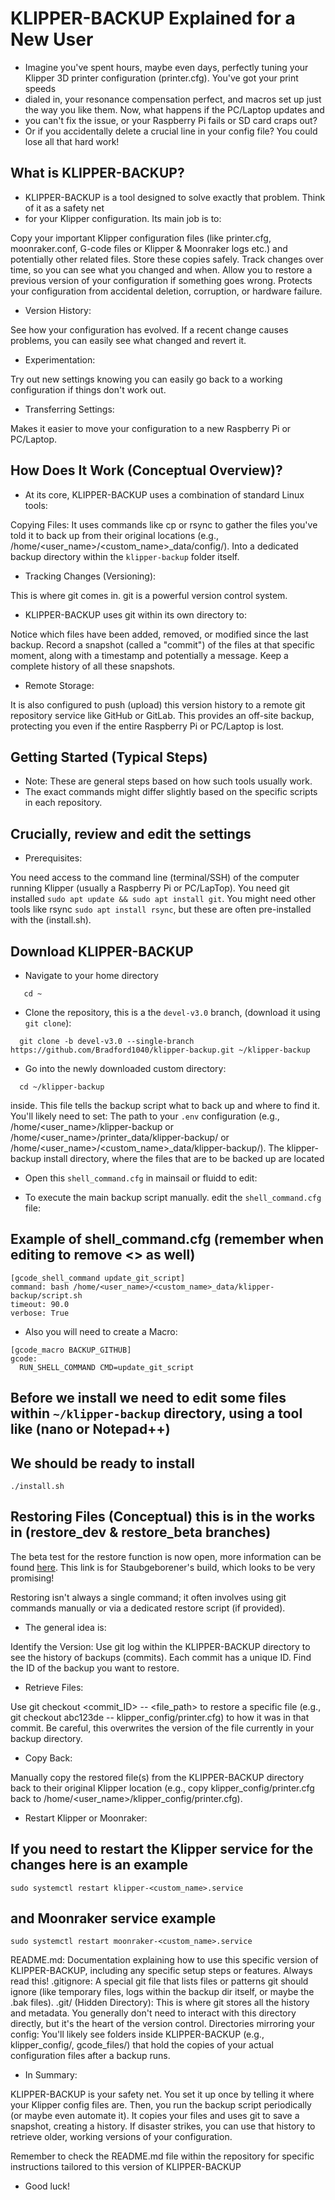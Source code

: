 # KLIPPER-BACKUP Explained for a New User

* Imagine you've spent hours, maybe even days, perfectly tuning your Klipper 3D printer configuration (printer.cfg). You've got your print speeds
* dialed in, your resonance compensation perfect, and macros set up just the way you like them. Now, what happens if the PC/Laptop updates and
* you can't fix the issue, or your Raspberry Pi fails or SD card craps out?
* Or if you accidentally delete a crucial line in your config file? You could lose all that hard work!

## What is KLIPPER-BACKUP?

* KLIPPER-BACKUP is a tool designed to solve exactly that problem. Think of it as a safety net
* for your Klipper configuration. Its main job is to:

Copy your important Klipper configuration files
(like printer.cfg, moonraker.conf, G-code files or Klipper & Moonraker logs etc.) and potentially other related files.
Store these copies safely. Track changes over time, so you can see what you changed and when.
Allow you to restore a previous version of your configuration if something goes wrong.
Protects your configuration from accidental deletion, corruption, or hardware failure.

* Version History:

See how your configuration has evolved. If a recent change causes problems, you can easily see what changed and revert it.

* Experimentation:

Try out new settings knowing you can easily go back to a working configuration if things don't work out.

* Transferring Settings:

Makes it easier to move your configuration to a new Raspberry Pi or PC/Laptop.

## How Does It Work (Conceptual Overview)?

* At its core, KLIPPER-BACKUP uses a combination of standard Linux tools:

Copying Files: It uses commands like cp or rsync to gather the files you've told it to back up from their original
locations (e.g., /home/<user_name>/<custom_name>_data/config/). Into a dedicated backup directory within the `klipper-backup` folder itself.

* Tracking Changes (Versioning):

This is where git comes in. git is a powerful version control system.

* KLIPPER-BACKUP uses git within its own directory to:

Notice which files have been added, removed, or modified since the last backup.
Record a snapshot (called a "commit") of the files at that specific moment, along with a timestamp and potentially a message.
Keep a complete history of all these snapshots.

* Remote Storage:

It is also configured to push (upload) this version history to a remote git repository service
like GitHub or GitLab. This provides an off-site backup, protecting you even if the entire Raspberry Pi or PC/Laptop is lost.

## Getting Started (Typical Steps)

* Note: These are general steps based on how such tools usually work.
* The exact commands might differ slightly based on the specific scripts in each repository.

## Crucially, review and edit the settings

* Prerequisites:

You need access to the command line (terminal/SSH) of the computer running Klipper (usually a Raspberry Pi or PC/LapTop).
You need git installed `sudo apt update && sudo apt install git`.
You might need other tools like rsync `sudo apt install rsync`, but these are often pre-installed with the (install.sh).

## Download KLIPPER-BACKUP

* Navigate to your home directory

```shell
   cd ~
```

* Clone the repository, this is a the `devel-v3.0` branch, (download it using `git clone`):

```shell
  git clone -b devel-v3.0 --single-branch https://github.com/Bradford1040/klipper-backup.git ~/klipper-backup
```

* Go into the newly downloaded custom directory:

```shell
  cd ~/klipper-backup
```

inside. This file tells the backup script what to back up and where to find it. You'll likely need to set:
The path to your `.env` configuration  (e.g., /home/<user_name>/klipper-backup or /home/<user_name>/printer_data/klipper-backup/ or
/home/<user_name>/<custom_name>_data/klipper-backup/). The klipper-backup install directory, where the files that are to be backed up are located

* Open this `shell_command.cfg`  in mainsail or fluidd to edit:

* To execute the main backup script manually. edit the `shell_command.cfg` file:

## Example of shell_command.cfg (remember when editing to remove <> as well)

```shell
[gcode_shell_command update_git_script]
command: bash /home/<user_name>/<custom_name>_data/klipper-backup/script.sh
timeout: 90.0
verbose: True
```

* Also you will need to create a Macro:

```shell
[gcode_macro BACKUP_GITHUB]
gcode:
  RUN_SHELL_COMMAND CMD=update_git_script
```

## Before we install we need to edit some files within `~/klipper-backup` directory, using a tool like (nano or Notepad++)

## We should be ready to install

```shell
./install.sh
```

## Restoring Files (Conceptual) this is in the works in (restore_dev & restore_beta branches)

The beta test for the restore function is now open, more information can be found [here](https://github.com/Staubgeborener/Klipper-Backup/discussions/143). This link is for Staubgeborener's build, which looks to be very promising!

 Restoring isn't always a single command; it often involves using git commands manually or via a dedicated restore script (if provided).

* The general idea is:

Identify the Version: Use git log within the KLIPPER-BACKUP directory to see the history of backups (commits). Each commit has a unique ID.
Find the ID of the backup you want to restore.

* Retrieve Files:

Use git checkout <commit_ID> -- <file_path> to restore a specific file
(e.g., git checkout abc123de -- klipper_config/printer.cfg) to how it was in that commit.
Be careful, this overwrites the version of the file currently in your backup directory.

* Copy Back:

Manually copy the restored file(s) from the KLIPPER-BACKUP directory back to their original
Klipper location (e.g., copy klipper_config/printer.cfg back to /home/<user_name>/klipper_config/printer.cfg).

* Restart Klipper or Moonraker:

## If you need to restart the Klipper service for the changes here is an example

```shell
sudo systemctl restart klipper-<custom_name>.service
```

## and Moonraker service example

```shell
sudo systemctl restart moonraker-<custom_name>.service
```

README.md: Documentation explaining how to use this specific version of KLIPPER-BACKUP, including any specific setup steps or features. Always read this!
.gitignore: A special git file that lists files or patterns git should ignore (like temporary files, logs within the backup dir itself, or maybe the .bak files).
.git/ (Hidden Directory): This is where git stores all the history and metadata. You generally don't need to interact with this directory directly, but it's the heart of the version control.
Directories mirroring your config: You'll likely see folders inside KLIPPER-BACKUP (e.g., klipper_config/, gcode_files/) that hold the copies of your actual configuration files after a backup runs.

* In Summary:

KLIPPER-BACKUP is your safety net. You set it up once by telling it where your Klipper config files are. Then, you run the backup script periodically
 (or maybe even automate it). It copies your files and uses git to save a snapshot, creating a history. If disaster strikes, you can use that history
  to retrieve older, working versions of your configuration.

Remember to check the README.md file within the repository for specific instructions tailored to this version of KLIPPER-BACKUP

* Good luck!
